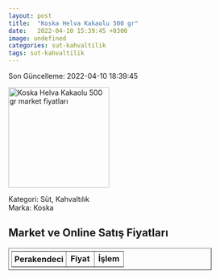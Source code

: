 ```yaml
---
layout: post
title:  "Koska Helva Kakaolu 500 gr"
date:   2022-04-10 15:39:45 +0300
image: undefined
categories: sut-kahvaltilik
tags: sut-kahvaltilik
---
```


Son Güncelleme: 2022-04-10 18:39:45

<img src="undefined" width="200" alt="Koska Helva Kakaolu 500 gr market fiyatları" />

Kategori: Süt, Kahvaltılık
<br />
Marka: Koska

<h2>Market ve Online Satış Fiyatları</h2>

<table border="1" style="padding: 5px;width:80%;">
  <tr>
    <td style="padding: 5px;"><strong>Perakendeci</strong></td>
    <td><strong>Fiyat</strong></td>
    <td><strong>İşlem</strong></td>
  </tr>
  
</table>
